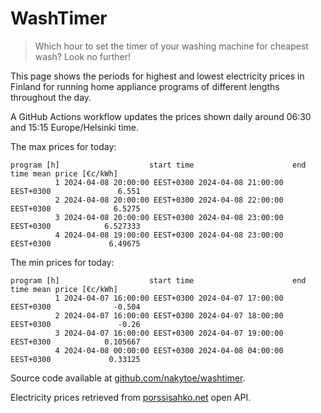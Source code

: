 
# WashTimer

> Which hour to set the timer of your washing machine for cheapest wash? Look no further!

This page shows the periods for highest and lowest electricity prices in Finland 
for running home appliance programs of different lengths throughout the day. 

A GitHub Actions workflow updates the prices shown daily around 06:30 and 15:15 Europe/Helsinki time.

The max prices for today:

	program [h]                    start time                      end time mean price [€c/kWh]
	          1 2024-04-08 20:00:00 EEST+0300 2024-04-08 21:00:00 EEST+0300               6.551
	          2 2024-04-08 20:00:00 EEST+0300 2024-04-08 22:00:00 EEST+0300              6.5275
	          3 2024-04-08 20:00:00 EEST+0300 2024-04-08 23:00:00 EEST+0300            6.527333
	          4 2024-04-08 19:00:00 EEST+0300 2024-04-08 23:00:00 EEST+0300             6.49675

The min prices for today:

	program [h]                    start time                      end time mean price [€c/kWh]
	          1 2024-04-07 16:00:00 EEST+0300 2024-04-07 17:00:00 EEST+0300              -0.504
	          2 2024-04-07 16:00:00 EEST+0300 2024-04-07 18:00:00 EEST+0300               -0.26
	          3 2024-04-07 16:00:00 EEST+0300 2024-04-07 19:00:00 EEST+0300            0.105667
	          4 2024-04-08 00:00:00 EEST+0300 2024-04-08 04:00:00 EEST+0300             0.33125


Source code available at [github.com/nakytoe/washtimer](https://github.com/nakytoe/washtimer).

Electricity prices retrieved from [porssisahko.net](https://porssisahko.net/api) open API.
